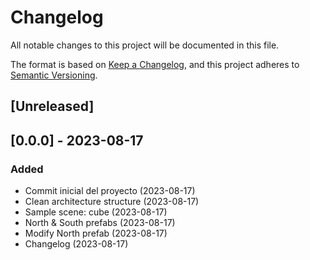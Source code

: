 # Changelog

All notable changes to this project will be documented in this file.

The format is based on [Keep a Changelog](https://keepachangelog.com/en/1.0.0/),
and this project adheres to [Semantic Versioning](https://semver.org/spec/v2.0.0.html).

## [Unreleased]

## [0.0.0] - 2023-08-17

### Added

- Commit inicial del proyecto (2023-08-17)
- Clean architecture structure (2023-08-17)
- Sample scene: cube (2023-08-17)
- North & South prefabs (2023-08-17)
- Modify North prefab (2023-08-17)
- Changelog (2023-08-17)
